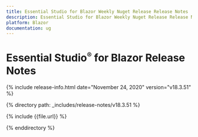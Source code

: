 ```yaml
---
title: Essential Studio for Blazor Weekly Nuget Release Release Notes  
description: Essential Studio for Blazor Weekly Nuget Release Release Notes  
platform: Blazor
documentation: ug
---
```


# Essential Studio<sup style="font-size:70%">&reg;</sup> for Blazor  Release Notes  

{% include release-info.html date="November 24, 2020"  version="v18.3.51" %} 

{% directory path: _includes/release-notes/v18.3.51 %}

{% include {{file.url}} %}

{% enddirectory %}


